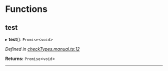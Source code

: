 

# Functions

<a id="test"></a>

##  test

▸ **test**(): `Promise`<`void`>

*Defined in [checkTypes.manual.ts:12](https://github.com/polkadot-js/api/blob/f20727b/packages/api/src/checkTypes.manual.ts#L12)*

**Returns:** `Promise`<`void`>

___

